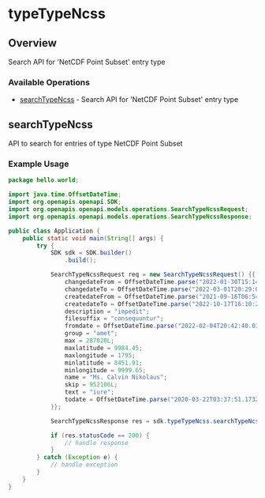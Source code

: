 # typeTypeNcss

## Overview

Search API for 'NetCDF Point Subset' entry type

### Available Operations

* [searchTypeNcss](#searchtypencss) - Search API for 'NetCDF Point Subset' entry type

## searchTypeNcss

API to search for entries of type NetCDF Point Subset

### Example Usage

```java
package hello.world;

import java.time.OffsetDateTime;
import org.openapis.openapi.SDK;
import org.openapis.openapi.models.operations.SearchTypeNcssRequest;
import org.openapis.openapi.models.operations.SearchTypeNcssResponse;

public class Application {
    public static void main(String[] args) {
        try {
            SDK sdk = SDK.builder()
                .build();

            SearchTypeNcssRequest req = new SearchTypeNcssRequest() {{
                changedateFrom = OffsetDateTime.parse("2022-01-30T15:14:52.146Z");
                changedateTo = OffsetDateTime.parse("2022-03-01T20:29:09.374Z");
                createdateFrom = OffsetDateTime.parse("2021-09-16T06:54:29.871Z");
                createdateTo = OffsetDateTime.parse("2022-10-17T16:10:20.035Z");
                description = "impedit";
                filesuffix = "consequuntur";
                fromdate = OffsetDateTime.parse("2022-02-04T20:42:40.039Z");
                group = "amet";
                max = 287020L;
                maxlatitude = 9984.45;
                maxlongitude = 1795;
                minlatitude = 8451.91;
                minlongitude = 9999.65;
                name = "Ms. Calvin Nikolaus";
                skip = 952106L;
                text = "iure";
                todate = OffsetDateTime.parse("2020-03-22T03:37:51.173Z");
            }};            

            SearchTypeNcssResponse res = sdk.typeTypeNcss.searchTypeNcss(req);

            if (res.statusCode == 200) {
                // handle response
            }
        } catch (Exception e) {
            // handle exception
        }
    }
}
```
